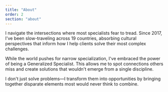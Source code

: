 ```yaml
---
title: "About"
order: 2
section: "about"
---
```


I navigate the intersections where most specialists fear to tread. Since 2017, I've been slow-traveling across 19 countries, absorbing cultural perspectives that inform how I help clients solve their most complex challenges.

While the world pushes for narrow specialization, I've embraced the power of being a Generalized Specialist. This allows me to spot connections others miss and create solutions that wouldn't emerge from a single discipline.

I don't just solve problems—I transform them into opportunities by bringing together disparate elements most would never think to combine.